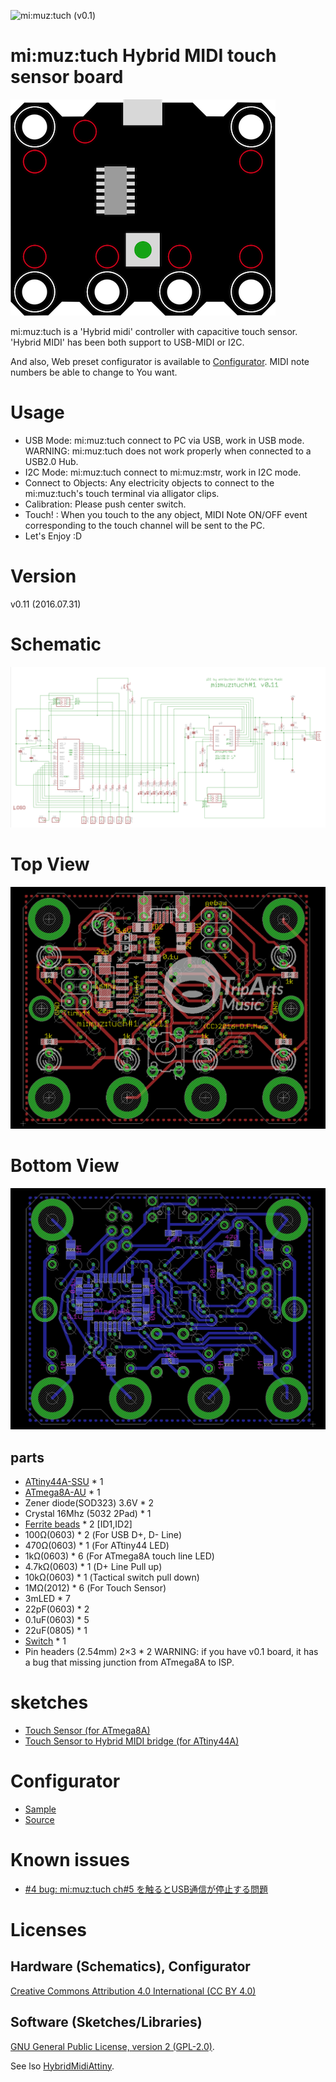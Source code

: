 ![mi:muz:tuch (v0.1)](tuch-image.png)

# mi:muz:tuch Hybrid MIDI touch sensor board

![mi:muz:tuch](device.png)

mi:muz:tuch is a 'Hybrid midi' controller with capacitive touch sensor.
'Hybrid MIDI' has been both support to USB-MIDI or I2C.

And also, Web preset configurator is available to [Configurator](http://mz4u.net/tuch/).
MIDI note numbers be able to change to You want.  

# Usage

- USB Mode: mi:muz:tuch connect to PC via USB, work in USB mode. WARNING: mi:muz:tuch does not work properly when connected to a USB2.0 Hub.
- I2C Mode: mi:muz:tuch connect to mi:muz:mstr, work in I2C mode.
- Connect to Objects: Any electricity objects to connect to the mi:muz:tuch's touch terminal via alligator clips.
- Calibration: Please push center switch.
- Touch! : When you touch to the any object, MIDI Note ON/OFF event corresponding to the touch channel will be sent to the PC.
- Let's Enjoy :D

# Version

v0.11 (2016.07.31)

# Schematic

![Schematic](tuch-schematic.png)

# Top View

![TopView](tuch-top.png)

# Bottom View

![BottomView](tuch-bottom.png)

## parts

- [ATtiny44A-SSU](http://www.atmel.com/ja/jp/devices/ATTINY44A.aspx) * 1
- [ATmega8A-AU](http://www.atmel.com/ja/jp/devices/ATMEGA8A.aspx) * 1
- Zener diode(SOD323) 3.6V * 2
- Crystal 16Mhz (5032 2Pad) * 1
- [Ferrite beads](http://akizukidenshi.com/catalog/g/gP-04442/) * 2 [ID1,ID2]
- 100Ω(0603) * 2 (For USB D+, D- Line)
- 470Ω(0603) * 1 (For ATtiny44 LED)
- 1kΩ(0603) * 6 (For ATmega8A touch line LED)
- 4.7kΩ(0603) * 1 (D+ Line Pull up)
- 10kΩ(0603) * 1 (Tactical switch pull down)
- 1MΩ(2012) * 6 (For Touch Sensor)
- 3mLED * 7 
- 22pF(0603) * 2
- 0.1uF(0603) * 5
- 22uF(0805) * 1
- [Switch](http://akizukidenshi.com/catalog/g/gP-03651/) * 1
- Pin headers (2.54mm) 2×3 * 2
  WARNING: if you have v0.1 board, it has a bug that missing junction from ATmega8A to ISP.

# sketches

- [Touch Sensor (for ATmega8A)](https://github.com/tadfmac/mi-muz/tree/master/applications/tuch/sketch/mega8_touchSensor/)
- [Touch Sensor to Hybrid MIDI bridge (for ATtiny44A)](https://github.com/tadfmac/mi-muz/tree/master/applications/tuch/sketch/mimuz-tuch_v01/)

# Configurator

- [Sample](http://mz4u.net/tuch/)
- [Source](https://github.com/tadfmac/mi-muz/tree/master/applications/tuch/configurator/)

# Known issues

- [#4 bug: mi:muz:tuch ch#5 を触るとUSB通信が停止する問題](https://github.com/tadfmac/mi-muz/issues/4)

# Licenses

## Hardware (Schematics), Configurator

[Creative Commons Attribution 4.0 International (CC BY 4.0)](http://creativecommons.org/licenses/by/4.0/)

## Software (Sketches/Libraries)

[GNU General Public License, version 2 (GPL-2.0)](http://opensource.org/licenses/gpl-2.0.php).

See lso [HybridMidiAttiny](https://github.com/tadfmac/mi-muz/tree/master/arduino/libraries/HybridMidiAttiny).





